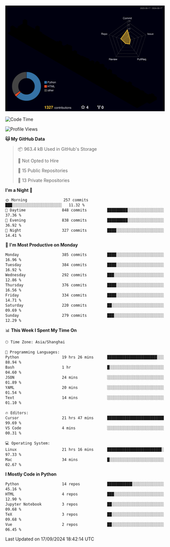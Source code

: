 <!--![](https://raw.githubusercontent.com/BorisYang326/BorisYang326/output/github-contribution-grid-snake-dark.svg) -->
![](./profile-3d-contrib/profile-night-rainbow.svg)
<!--START_SECTION:waka-->
![Code Time](http://img.shields.io/badge/Code%20Time-467%20hrs%2016%20mins-blue)

![Profile Views](http://img.shields.io/badge/Profile%20Views-21-blue)

**🐱 My GitHub Data** 

> 📦 963.4 kB Used in GitHub's Storage 
 > 
> 🚫 Not Opted to Hire
 > 
> 📜 15 Public Repositories 
 > 
> 🔑 13 Private Repositories 
 > 
**I'm a Night 🦉** 

```text
🌞 Morning                257 commits         ███░░░░░░░░░░░░░░░░░░░░░░   11.32 % 
🌆 Daytime                848 commits         █████████░░░░░░░░░░░░░░░░   37.36 % 
🌃 Evening                838 commits         █████████░░░░░░░░░░░░░░░░   36.92 % 
🌙 Night                  327 commits         ████░░░░░░░░░░░░░░░░░░░░░   14.41 % 
```
📅 **I'm Most Productive on Monday** 

```text
Monday                   385 commits         ████░░░░░░░░░░░░░░░░░░░░░   16.96 % 
Tuesday                  384 commits         ████░░░░░░░░░░░░░░░░░░░░░   16.92 % 
Wednesday                292 commits         ███░░░░░░░░░░░░░░░░░░░░░░   12.86 % 
Thursday                 376 commits         ████░░░░░░░░░░░░░░░░░░░░░   16.56 % 
Friday                   334 commits         ████░░░░░░░░░░░░░░░░░░░░░   14.71 % 
Saturday                 220 commits         ██░░░░░░░░░░░░░░░░░░░░░░░   09.69 % 
Sunday                   279 commits         ███░░░░░░░░░░░░░░░░░░░░░░   12.29 % 
```


📊 **This Week I Spent My Time On** 

```text
🕑︎ Time Zone: Asia/Shanghai

💬 Programming Languages: 
Python                   19 hrs 26 mins      ██████████████████████░░░   88.94 % 
Bash                     1 hr                █░░░░░░░░░░░░░░░░░░░░░░░░   04.60 % 
JSON                     24 mins             ░░░░░░░░░░░░░░░░░░░░░░░░░   01.89 % 
YAML                     20 mins             ░░░░░░░░░░░░░░░░░░░░░░░░░   01.54 % 
Text                     14 mins             ░░░░░░░░░░░░░░░░░░░░░░░░░   01.10 % 

🔥 Editors: 
Cursor                   21 hrs 47 mins      █████████████████████████   99.69 % 
VS Code                  4 mins              ░░░░░░░░░░░░░░░░░░░░░░░░░   00.31 % 

💻 Operating System: 
Linux                    21 hrs 16 mins      ████████████████████████░   97.33 % 
Mac                      34 mins             █░░░░░░░░░░░░░░░░░░░░░░░░   02.67 % 
```

**I Mostly Code in Python** 

```text
Python                   14 repos            ███████████░░░░░░░░░░░░░░   45.16 % 
HTML                     4 repos             ███░░░░░░░░░░░░░░░░░░░░░░   12.90 % 
Jupyter Notebook         3 repos             ██░░░░░░░░░░░░░░░░░░░░░░░   09.68 % 
TeX                      3 repos             ██░░░░░░░░░░░░░░░░░░░░░░░   09.68 % 
Vue                      2 repos             ██░░░░░░░░░░░░░░░░░░░░░░░   06.45 % 
```




 Last Updated on 17/09/2024 18:42:14 UTC
<!--END_SECTION:waka-->
